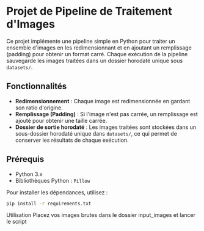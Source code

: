 # Projet de Pipeline de Traitement d'Images

Ce projet implémente une pipeline simple en Python pour traiter un ensemble d'images en les redimensionnant et en ajoutant un remplissage (padding) pour obtenir un format carré. Chaque exécution de la pipeline sauvegarde les images traitées dans un dossier horodaté unique sous `datasets/`.

## Fonctionnalités

- **Redimensionnement** : Chaque image est redimensionnée en gardant son ratio d'origine.
- **Remplissage (Padding)** : Si l'image n'est pas carrée, un remplissage est ajouté pour obtenir une taille carrée.
- **Dossier de sortie horodaté** : Les images traitées sont stockées dans un sous-dossier horodaté unique dans `datasets/`, ce qui permet de conserver les résultats de chaque exécution.

## Prérequis

- Python 3.x
- Bibliothèques Python : `Pillow`

Pour installer les dépendances, utilisez :

```bash
pip install -r requirements.txt
```

Utilisation
Placez vos images brutes dans le dossier input_images et lancer le script 


